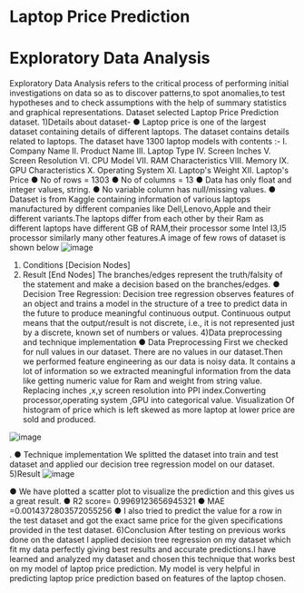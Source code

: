 # Laptop Price Prediction

# Exploratory Data Analysis
Exploratory Data Analysis refers to the critical process of performing initial investigations on
data so as to discover patterns,to spot anomalies,to test hypotheses and to check assumptions
with the help of summary statistics and graphical representations.
Dataset selected Laptop Price Prediction dataset.
1)Details about dataset-
● Laptop price is one of the largest dataset containing details of different laptops. The
dataset contains details related to laptops. The dataset have 1300 laptop models with
contents :-
I. Company Name
II. Product Name
III. Laptop Type
IV. Screen Inches
V. Screen Resolution
VI. CPU Model
VII. RAM Characteristics
VIII. Memory
IX. GPU Characteristics
X. Operating System
XI. Laptop's Weight
XII. Laptop's Price
● No of rows = 1303
● No of columns = 13
● Data has only float and integer values, string.
● No variable column has null/missing values.
● Dataset is from Kaggle containing information of various laptops manufactured by
different companies like Dell,Lenovo,Apple and their different variants.The laptops differ
from each other by their Ram as different laptops have different GB of RAM,their
processor some Intel I3,I5 processor similarly many other features.A image of few rows
of dataset is shown below
![image](https://github.com/Eshani-R-Sawant/Laptop-Price-Prediction/assets/78209696/e6781f42-8b4b-40ce-8f87-49099be909d7)

1. Conditions [Decision Nodes]
2. Result [End Nodes]
The branches/edges represent the truth/falsity of the statement and make a decision
based on the branches/edges.
● Decision Tree Regression:
Decision tree regression observes features of an object and trains a model in the
structure of a tree to predict data in the future to produce meaningful continuous
output. Continuous output means that the output/result is not discrete, i.e., it is
not represented just by a discrete, known set of numbers or values.
4)Data preprocessing and technique implementation
● Data Preprocessing
First we checked for null values in our dataset. There are no values in our dataset.Then
we performed feature engineering as our data is noisy data. It contains a lot of
information so we extracted meaningful information from the data like getting numeric
value for Ram and weight from string value.
Replacing inches ,x,y screen resolution into PPI index.Converting processor,operating
system ,GPU into categorical value.
Visualization Of histogram of price which is left skewed as more laptop at lower price are
sold and produced.

![image](https://github.com/Eshani-R-Sawant/Laptop-Price-Prediction/assets/78209696/a6c58532-2d06-4307-8191-7a235ffd53b4)

.
● Technique implementation
We splitted the dataset into train and test dataset and applied our decision tree
regression model on our dataset.
5)Result
![image](https://github.com/Eshani-R-Sawant/Laptop-Price-Prediction/assets/78209696/b57bf75a-55d0-451e-bd2b-cfefe9f51d46)

● We have plotted a scatter plot to visualize the prediction and this gives us a great result.
● R2 score= 0.9969123656945321
● MAE =0.0014372803572055256
● I also tried to predict the value for a row in the test dataset and got the exact same price
for the given specifications provided in the test dataset.
6)Conclusion
After testing on previous works done on the dataset I applied decision tree regression on
my dataset which fit my data perfectly giving best results and accurate predictions.I have
learned and analyzed my dataset and chosen this technique that works best on my
model of laptop price prediction. My model is very helpful in predicting laptop price
prediction based on features of the laptop chosen.
